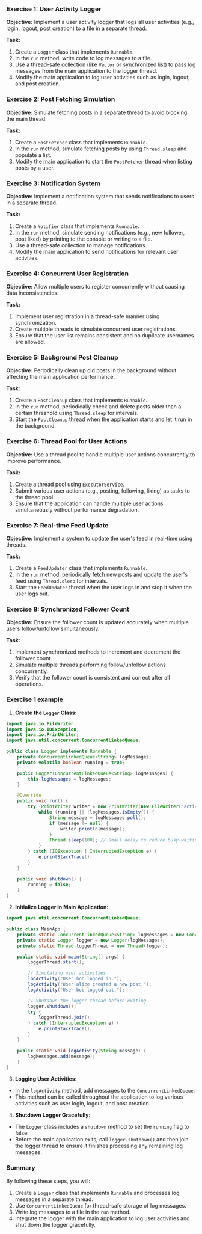 
### Exercise 1: User Activity Logger

**Objective:**
Implement a user activity logger that logs all user activities (e.g., login, logout, post creation) to a file in a separate thread.

**Task:**
1. Create a `Logger` class that implements `Runnable`.
2. In the `run` method, write code to log messages to a file.
3. Use a thread-safe collection (like `Vector` or synchronized list) to pass log messages from the main application to the logger thread.
4. Modify the main application to log user activities such as login, logout, and post creation.

### Exercise 2: Post Fetching Simulation

**Objective:**
Simulate fetching posts in a separate thread to avoid blocking the main thread.

**Task:**
1. Create a `PostFetcher` class that implements `Runnable`.
2. In the `run` method, simulate fetching posts by using `Thread.sleep` and populate a list.
3. Modify the main application to start the `PostFetcher` thread when listing posts by a user.

### Exercise 3: Notification System

**Objective:**
Implement a notification system that sends notifications to users in a separate thread.

**Task:**
1. Create a `Notifier` class that implements `Runnable`.
2. In the `run` method, simulate sending notifications (e.g., new follower, post liked) by printing to the console or writing to a file.
3. Use a thread-safe collection to manage notifications.
4. Modify the main application to send notifications for relevant user activities.

### Exercise 4: Concurrent User Registration

**Objective:**
Allow multiple users to register concurrently without causing data inconsistencies.

**Task:**
1. Implement user registration in a thread-safe manner using synchronization.
2. Create multiple threads to simulate concurrent user registrations.
3. Ensure that the user list remains consistent and no duplicate usernames are allowed.

### Exercise 5: Background Post Cleanup

**Objective:**
Periodically clean up old posts in the background without affecting the main application performance.

**Task:**
1. Create a `PostCleanup` class that implements `Runnable`.
2. In the `run` method, periodically check and delete posts older than a certain threshold using `Thread.sleep` for intervals.
3. Start the `PostCleanup` thread when the application starts and let it run in the background.

### Exercise 6: Thread Pool for User Actions

**Objective:**
Use a thread pool to handle multiple user actions concurrently to improve performance.

**Task:**
1. Create a thread pool using `ExecutorService`.
2. Submit various user actions (e.g., posting, following, liking) as tasks to the thread pool.
3. Ensure that the application can handle multiple user actions simultaneously without performance degradation.

### Exercise 7: Real-time Feed Update

**Objective:**
Implement a system to update the user's feed in real-time using threads.

**Task:**
1. Create a `FeedUpdater` class that implements `Runnable`.
2. In the `run` method, periodically fetch new posts and update the user's feed using `Thread.sleep` for intervals.
3. Start the `FeedUpdater` thread when the user logs in and stop it when the user logs out.

### Exercise 8: Synchronized Follower Count

**Objective:**
Ensure the follower count is updated accurately when multiple users follow/unfollow simultaneously.

**Task:**
1. Implement synchronized methods to increment and decrement the follower count.
2. Simulate multiple threads performing follow/unfollow actions concurrently.
3. Verify that the follower count is consistent and correct after all operations.


### Exercise 1 example

1. **Create the `Logger` Class:**

```java
import java.io.FileWriter;
import java.io.IOException;
import java.io.PrintWriter;
import java.util.concurrent.ConcurrentLinkedQueue;

public class Logger implements Runnable {
    private ConcurrentLinkedQueue<String> logMessages;
    private volatile boolean running = true;

    public Logger(ConcurrentLinkedQueue<String> logMessages) {
        this.logMessages = logMessages;
    }

    @Override
    public void run() {
        try (PrintWriter writer = new PrintWriter(new FileWriter("activity_log.txt", true))) {
            while (running || !logMessages.isEmpty()) {
                String message = logMessages.poll();
                if (message != null) {
                    writer.println(message);
                }
                Thread.sleep(100); // Small delay to reduce busy-waiting
            }
        } catch (IOException | InterruptedException e) {
            e.printStackTrace();
        }
    }

    public void shutdown() {
        running = false;
    }
}
```

2. **Initialize Logger in Main Application:**

```java
import java.util.concurrent.ConcurrentLinkedQueue;

public class MainApp {
    private static ConcurrentLinkedQueue<String> logMessages = new ConcurrentLinkedQueue<>();
    private static Logger logger = new Logger(logMessages);
    private static Thread loggerThread = new Thread(logger);

    public static void main(String[] args) {
        loggerThread.start();

        // Simulating user activities
        logActivity("User bob logged in.");
        logActivity("User alice created a new post.");
        logActivity("User bob logged out.");

        // Shutdown the logger thread before exiting
        logger.shutdown();
        try {
            loggerThread.join();
        } catch (InterruptedException e) {
            e.printStackTrace();
        }
    }

    public static void logActivity(String message) {
        logMessages.add(message);
    }
}
```

3. **Logging User Activities:**
- In the `logActivity` method, add messages to the `ConcurrentLinkedQueue`.
- This method can be called throughout the application to log various activities such as user login, logout, and post creation.

4. **Shutdown Logger Gracefully:**
- The `Logger` class includes a `shutdown` method to set the `running` flag to false.
- Before the main application exits, call `logger.shutdown()` and then join the logger thread to ensure it finishes processing any remaining log messages.

### Summary

By following these steps, you will:
1. Create a `Logger` class that implements `Runnable` and processes log messages in a separate thread.
2. Use `ConcurrentLinkedQueue` for thread-safe storage of log messages.
3. Write log messages to a file in the `run` method.
4. Integrate the logger with the main application to log user activities and shut down the logger gracefully.

